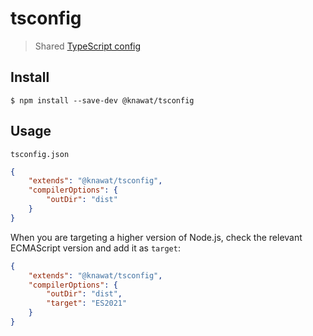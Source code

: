 # tsconfig

> Shared [TypeScript config](https://www.typescriptlang.org/docs/handbook/tsconfig-json.html)

## Install

```
$ npm install --save-dev @knawat/tsconfig
```

## Usage

`tsconfig.json`

```json
{
	"extends": "@knawat/tsconfig",
	"compilerOptions": {
		"outDir": "dist"
	}
}
```

When you are targeting a higher version of Node.js, check the relevant ECMAScript version and add it as `target`:

```json
{
	"extends": "@knawat/tsconfig",
	"compilerOptions": {
		"outDir": "dist",
		"target": "ES2021"
	}
}
```
